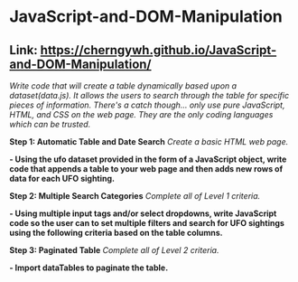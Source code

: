 # JavaScript-and-DOM-Manipulation

## Link: https://cherngywh.github.io/JavaScript-and-DOM-Manipulation/

*Write code that will create a table dynamically based upon a dataset(data.js). It allows the users to search through the table for specific pieces of information. There's a catch though... only use pure JavaScript, HTML, and CSS on the web page. They are the only coding languages which can be trusted.*

**Step 1: Automatic Table and Date Search**
*Create a basic HTML web page.*

**- Using the ufo dataset provided in the form of a JavaScript object, write code that appends a table to your web page and then adds new rows of data for each UFO sighting.**

**Step 2: Multiple Search Categories**
*Complete all of Level 1 criteria.*

**- Using multiple input tags and/or select dropdowns, write JavaScript code so the user can to set multiple filters and search for UFO sightings using the following criteria based on the table columns.**

**Step 3: Paginated Table**
*Complete all of Level 2 criteria.*

**- Import dataTables to paginate the table.** 
